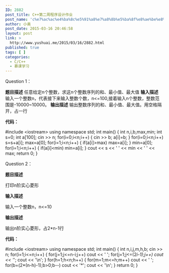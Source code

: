```yaml
---
ID: 2882
post_title: C++第二周程序设计作业
post_name: 'c%e7%ac%ac%e4%ba%8c%e5%91%a8%e7%a8%8b%e5%ba%8f%e8%ae%be%e8%ae%a1%e4%bd%9c%e4%b8%9a'
author: 小奥
post_date: 2015-03-16 20:46:58
layout: post
link: >
  http://www.yushuai.me/2015/03/16/2882.html
published: true
tags: [ ]
categories:
  - C/C++
  - 慕课学习
---
```

Question 1：

<strong>题目描述</strong>
任意给定n个整数，求这n个整数序列的和、最小值、最大值
<strong>输入描述</strong>
输入一个整数n，代表接下来输入整数个数，n&lt;=100,接着输入n个整数，整数范围是-10000~10000。
<strong>输出描述</strong>
输出整数序列的和、最小值、最大值。用空格隔开，占一行<!--more-->

<strong>代码：</strong>

#include &lt;iostream&gt;
using namespace std;
int main()
{
int n,i,b,max,min;
int s=0;
int a[100];
cin &gt;&gt; n;
for(i=0;i&lt;n;i++)
{
cin &gt;&gt; b;
a[i]=b;
}
for(i=0;i&lt;n;i++)
s=s+a[i];
max=a[0];
for(i=1;i&lt;n;i++)
{
if(a[i]&gt;max)
max=a[i];
}
min=a[0];
for(i=1;i&lt;n;i++)
{
if(a[i]&lt;min)
min=a[i];
}
cout &lt;&lt; s &lt;&lt; ' ' &lt;&lt; min &lt;&lt; ' ' &lt;&lt; max;
return 0;
}

Question 2：

<strong>题目描述</strong>

打印n阶实心菱形

<strong>输入描述</strong>

输入一个整数n，n&lt;=10

<strong>输出描述</strong>

输出n阶实心菱形，占2*n-1行

<strong>代码：</strong>

#include &lt;iostream&gt;
using namespace std;
int main()
{
int n,i,j,m,h,b;
cin &gt;&gt; n;
for(i=1;i&lt;=n;i++)
{
for(j=1;j&lt;=n-i;j++)
cout &lt;&lt; ' ';
for(j=1;j&lt;=(2*i-1);j++)
cout &lt;&lt; '*';
cout &lt;&lt; '\n';
}
for(h=1;h&lt;n;h++)
{
for(m=1;m&lt;=h;m++)
cout &lt;&lt; ' ';
for(b=(2*(n-h)-1);b&gt;0;b--)
cout &lt;&lt; '*';
cout &lt;&lt; '\n';
}
return 0;
}